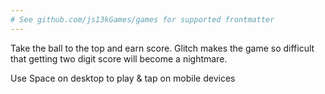 ```yaml
---
# See github.com/js13kGames/games for supported frontmatter
---
```

Take the ball to the top and earn score. Glitch makes the game so difficult that getting two digit score will become a nightmare.

Use Space on desktop to play & tap on mobile devices